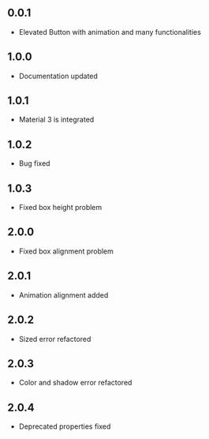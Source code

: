 ## 0.0.1

* Elevated Button with animation and many functionalities

## 1.0.0

* Documentation updated

## 1.0.1

* Material 3 is integrated

## 1.0.2

* Bug fixed

## 1.0.3

* Fixed box height problem

## 2.0.0

* Fixed box alignment problem

## 2.0.1

* Animation alignment added

## 2.0.2

* Sized error refactored

## 2.0.3

* Color and shadow error refactored

## 2.0.4

* Deprecated properties fixed

